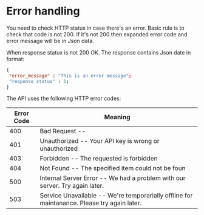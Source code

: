 # Error handling

You need to check HTTP status in case there's an error. Basic rule is to check that code is not 200. If it's not 200 then expanded error code and error message will be in Json data.

When response statux is not 200 OK. The response contains Json date in format:

```json
{
 "error_message" : "This is an error message";
 "response_status" : 1;
}
```

The  API uses the following HTTP error codes:


Error Code | Meaning
---------- | -------
400 | Bad Request -- 
401 | Unauthorized -- Your API key is wrong or unauthorized
403 | Forbidden -- The requested is forbidden
404 | Not Found -- The specified item could not be foun
500 | Internal Server Error -- We had a problem with our server. Try again later.
503 | Service Unavailable -- We're temporarially offline for maintanance. Please try again later.
